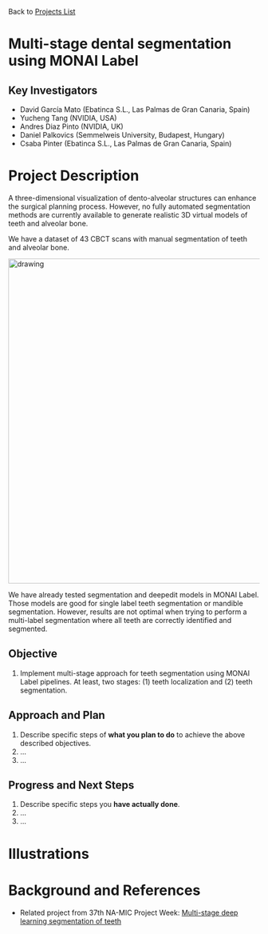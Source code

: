 Back to [Projects List](../../README.md#ProjectsList)

# Multi-stage dental segmentation using MONAI Label

## Key Investigators

- David García Mato (Ebatinca S.L., Las Palmas de Gran Canaria, Spain)
- Yucheng Tang (NVIDIA, USA)
- Andres Diaz Pinto (NVIDIA, UK)
- Daniel Palkovics (Semmelweis University, Budapest, Hungary)
- Csaba Pinter (Ebatinca S.L., Las Palmas de Gran Canaria, Spain)

# Project Description

A three-dimensional visualization of dento-alveolar structures can enhance the surgical planning process. However, no fully automated segmentation methods are currently available to generate realistic 3D virtual models of teeth and alveolar bone.

We have a dataset of 43 CBCT scans with manual segmentation of teeth and alveolar bone.

<img src="https://user-images.githubusercontent.com/10816661/213661126-e7e8d640-38e0-40b4-9232-beb9da0791bf.png" alt="drawing" width="650"/>

We have already tested segmentation and deepedit models in MONAI Label. Those models are good for single label teeth segmentation or mandible segmentation. However, results are not optimal when trying to perform a multi-label segmentation where all teeth are correctly identified and segmented.

## Objective

<!-- Describe here WHAT you would like to achieve (what you will have as end result). -->

1. Implement multi-stage approach for teeth segmentation using MONAI Label pipelines. At least, two stages: (1) teeth localization and (2) teeth segmentation.

## Approach and Plan

<!-- Describe here HOW you would like to achieve the objectives stated above. -->

1. Describe specific steps of **what you plan to do** to achieve the above described objectives.
1. ...
1. ...

## Progress and Next Steps

<!-- Update this section as you make progress, describing of what you have ACTUALLY DONE. If there are specific steps that you could not complete then you can describe them here, too. -->

1. Describe specific steps you **have actually done**.
1. ...
1. ...

# Illustrations

<!-- Add pictures and links to videos that demonstrate what has been accomplished.
![Description of picture](Example2.jpg)
![Some more images](Example2.jpg)
-->

# Background and References
- Related project from 37th NA-MIC Project Week: [Multi-stage deep learning segmentation of teeth](https://projectweek.na-mic.org/PW37_2022_Virtual/Projects/MultistageTeethSegmentation/)

<!-- If you developed any software, include link to the source code repository. If possible, also add links to sample data, and to any relevant publications. -->
